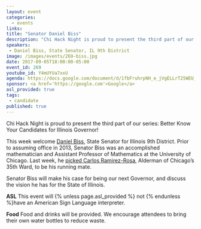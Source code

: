 ```yaml
---
layout: event
categories: 
  - events
links:
title: "Senator Daniel Biss"
description: "Chi Hack Night is proud to present the third part of our series: Better Know Your Candidates for Illinois Governor! This week welcome Daniel Biss, State Senator for Illinois 9th District. Senator Biss will make his case for being our next Governor, and discuss the vision he has for the State of Illinois."
speakers:
 - Daniel Biss, State Senator, IL 9th District
image: /images/events/269-biss.jpg
date: 2017-09-05T18:00:00-05:00
event_id: 269
youtube_id: Y4mUYUa7xxU
agenda: https://docs.google.com/document/d/1fbFruhrpNH_e_jVgELLrT25WEU_UIdRHKG9IlSFaBgw/edit#
sponsor: <a href='https://google.com'>Google</a>
asl_provided: true
tags: 
 - candidate
published: true
---
```


Chi Hack Night is proud to present the third part of our series: Better Know Your Candidates for Illinois Governor!

This week welcome [Daniel Biss](https://en.wikipedia.org/wiki/Daniel_Biss), State Senator for Illinois 9th District. Prior to assuming office in 2013, Senator Biss was an accomplished mathematician and Assistant Professor of Mathematics at the University of Chicago. Last week, he [picked Carlos Ramirez-Rosa](http://www.chicagotribune.com/news/local/politics/ct-daniel-biss-carlos-ramirez-rosa-met-20170831-story.html), Alderman of Chicago’s 35th Ward, to be his running mate.

Senator Biss will make his case for being our next Governor, and discuss the vision he has for the State of Illinois.

**ASL** This event will {% unless page.asl_provided %} not {% endunless %}have an American Sign Language interpreter.

**Food** Food and drinks will be provided. We encourage attendees to bring their own water bottles to reduce waste.